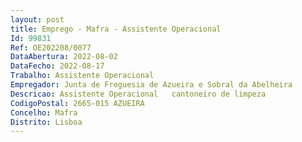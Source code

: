 ```yaml
--- 
layout: post
title: Emprego - Mafra - Assistente Operacional
Id: 99831
Ref: OE202208/0077
DataAbertura: 2022-08-02
DataFecho: 2022-08-17
Trabalho: Assistente Operacional
Empregador: Junta de Freguesia de Azueira e Sobral da Abelheira
Descricao: Assistente Operacional   cantoneiro de limpeza
CodigoPostal: 2665-015 AZUEIRA
Concelho: Mafra
Distrito: Lisboa
--- 
```


